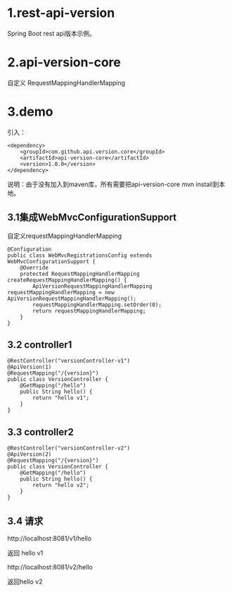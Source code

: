 # 1.rest-api-version
Spring Boot rest api版本示例。

# 2.api-version-core
自定义 RequestMappingHandlerMapping

# 3.demo
引入：
~~~
<dependency>
    <groupId>com.github.api.version.core</groupId>
    <artifactId>api-version-core</artifactId>
    <version>1.0.0</version>
</dependency>
 ~~~
 说明：由于没有加入到maven库，所有需要把api-version-core mvn install到本地。
 ## 3.1集成WebMvcConfigurationSupport
 自定义requestMappingHandlerMapping
 

```
@Configuration
public class WebMvcRegistrationsConfig extends WebMvcConfigurationSupport {
    @Override
    protected RequestMappingHandlerMapping createRequestMappingHandlerMapping() {
        ApiVersionRequestMappingHandlerMapping requestMappingHandlerMapping = new ApiVersionRequestMappingHandlerMapping();
        requestMappingHandlerMapping.setOrder(0);
        return requestMappingHandlerMapping;
    }
}
```
## 3.2 controller1

```
@RestController("versionController-v1")
@ApiVersion(1)
@RequestMapping("/{version}")
public class VersionController {
    @GetMapping("/hello")
    public String hello() {
        return "hello v1";
    }
}
```
## 3.3 controller2

```
@RestController("versionController-v2")
@ApiVersion(2)
@RequestMapping("/{version}")
public class VersionController {
    @GetMapping("/hello")
    public String hello() {
        return "hello v2";
    }
}
```
## 3.4 请求
http://localhost:8081/v1/hello

返回 hello v1

http://localhost:8081/v2/hello

返回hello v2

 
 
